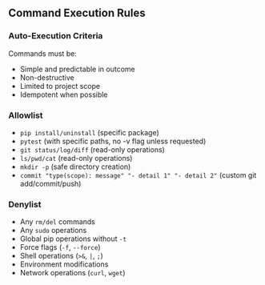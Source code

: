 ## Command Execution Rules
### Auto-Execution Criteria
Commands must be:
- Simple and predictable in outcome
- Non-destructive
- Limited to project scope
- Idempotent when possible

### Allowlist
- `pip install/uninstall` (specific package)
- `pytest` (with specific paths, no -v flag unless requested)
- `git status/log/diff` (read-only operations)
- `ls/pwd/cat` (read-only operations)
- `mkdir -p` (safe directory creation)
- `commit "type(scope): message" "- detail 1" "- detail 2"` (custom git add/commit/push)

### Denylist
- Any `rm/del` commands
- Any `sudo` operations
- Global pip operations without `-t`
- Force flags (`-f`, `--force`)
- Shell operations (`>&`, `|`, `;`)
- Environment modifications
- Network operations (`curl`, `wget`)